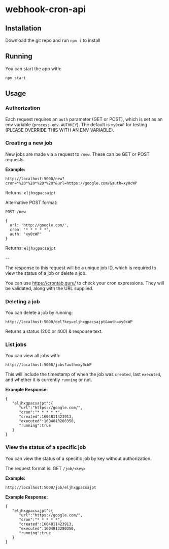 # webhook-cron-api

## Installation

Download the git repo and run `npm i` to install

## Running

You can start the app with:

`npm start`

## Usage

### Authorization

Each request requires an `auth` parameter (GET or POST), which is set as an env variable (`process.env.AUTHKEY`). The default is `xy0cWP` for testing (PLEASE OVERRIDE THIS WITH AN ENV VARIABLE).
 
### Creating a new job

New jobs are made via a request to `/new`. These can be GET or POST requests.

**Example:**

```
http://localhost:5000/new?cron=*%20*%20*%20*%20*&url=https://google.com/&auth=xy0cWP
```

Returns: `eljhxgpacsajpt`

Alternative POST format:

`POST /new`

```
{
  url: 'http://google.com/',
  cron: '* * * * *',
  auth: 'xy0cWP'
}
```

Returns: `eljhxgpacsajpt`

--

The response to this request will be a unique job ID, which is required to view the status of a job or delete a job.

You can use https://crontab.guru/ to check your cron expressions. They will be validated, along with the URL supplied.

### Deleting a job

You can delete a job by running:

```
http://localhost:5000/del?key=eljhxgpacsajpt&auth=xy0cWP
```

Returns a status (200 or 400) & response text.

### List jobs

You can view all jobs with:

```
http://localhost:5000/jobs?auth=xy0cWP
```

This will include the timestamp of when the job was `created`, last `executed`, and whether it is currently `running` or not.

**Example Response:**

```
{
   "eljhxgpacsajpt":{
      "url":"https://google.com/",
      "cron":"* * * * *",
      "created":1604811423913,
      "executed":1604813280350,
      "running":true
   }
}
```

### View the status of a specific job

You can view the status of a specific job by key without authorization.

The request format is: GET `/job/<key>`

**Example:**

```
http://localhost:5000/job/eljhxgpacsajpt
```

**Example Response:**

```
{
   "eljhxgpacsajpt":{
      "url":"https://google.com/",
      "cron":"* * * * *",
      "created":1604811423913,
      "executed":1604813280350,
      "running":true
   }
}
```
